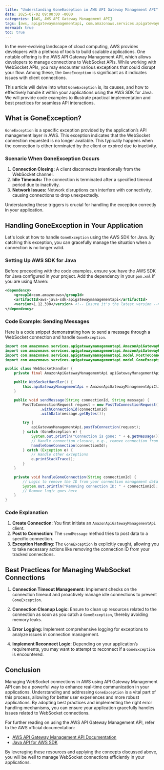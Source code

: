 ```yaml
---
title: "Understanding GoneException in AWS API Gateway Management API"
date: 2025-07-02 09:00:00 -0000
categories: [AWS, AWS API Gateway Management API]
tags: [aws, apigatewaymanagementapi, com.amazonaws.services.apigatewaymanagementapi.model]
mermaid: true
toc: true
---
```



In the ever-evolving landscape of cloud computing, AWS provides developers with a plethora of tools to build scalable applications. One notable offering is the AWS API Gateway Management API, which allows developers to manage connections to WebSocket APIs. While working with WebSocket APIs, you may encounter various exceptions that could disrupt your flow. Among these, the `GoneException` is significant as it indicates issues with client connections.

This article will delve into what `GoneException` is, its causes, and how to effectively handle it within your applications using the AWS SDK for Java. We will provide code examples to illustrate practical implementation and best practices for seamless API interactions.

## What is GoneException?

`GoneException` is a specific exception provided by the application’s API management layer in AWS. This exception indicates that the WebSocket connection requested is no longer available. This typically happens when the connection is either terminated by the client or expired due to inactivity.

### Scenario When GoneException Occurs

1. **Connection Closing:** A client disconnects intentionally from the WebSocket channel.
2. **Idle Timeouts:** The connection is terminated after a specified timeout period due to inactivity.
3. **Network Issues:** Network disruptions can interfere with connectivity, causing connections to drop unexpectedly.

Understanding these triggers is crucial for handling the exception correctly in your application.

## Handling GoneException in Your Application

Let's look at how to handle `GoneException` using the AWS SDK for Java. By catching this exception, you can gracefully manage the situation when a connection is no longer valid.

### Setting Up AWS SDK for Java

Before proceeding with the code examples, ensure you have the AWS SDK for Java configured in your project. Add the dependency in your `pom.xml` if you are using Maven:

```xml
<dependency>
    <groupId>com.amazonaws</groupId>
    <artifactId>aws-java-sdk-apigatewaymanagementapi</artifactId>
    <version>1.12.300</version> <!-- Ensure it's the latest version -->
</dependency>
```

### Code Example: Sending Messages

Here is a code snippet demonstrating how to send a message through a WebSocket connection and handle `GoneException`.

```java
import com.amazonaws.services.apigatewaymanagementapi.AmazonApiGatewayManagementApi;
import com.amazonaws.services.apigatewaymanagementapi.AmazonApiGatewayManagementApiClientBuilder;
import com.amazonaws.services.apigatewaymanagementapi.model.PostToConnectionRequest;
import com.amazonaws.services.apigatewaymanagementapi.model.GoneException;

public class WebSocketHandler {
    private final AmazonApiGatewayManagementApi apiGatewayManagementApi;

    public WebSocketHandler() {
        this.apiGatewayManagementApi = AmazonApiGatewayManagementApiClientBuilder.defaultClient();
    }

    public void sendMessage(String connectionId, String message) {
        PostToConnectionRequest request = new PostToConnectionRequest()
                .withConnectionId(connectionId)
                .withData(message.getBytes());

        try {
            apiGatewayManagementApi.postToConnection(request);
        } catch (GoneException e) {
            System.out.println("Connection is gone: " + e.getMessage());
            // Handle connection closure, e.g., remove connection from list
            handleGoneConnection(connectionId);
        } catch (Exception e) {
            // Handle other exceptions
            e.printStackTrace();
        }
    }

    private void handleGoneConnection(String connectionId) {
        // Logic to remove the ID from your connection management data store
        System.out.println("Removing connection ID: " + connectionId);
        // Remove logic goes here
    }
}
```

### Code Explanation

1. **Create Connection**: You first initiate an `AmazonApiGatewayManagementApi` client.
2. **Post to Connection**: The `sendMessage` method tries to post data to a specific connection.
3. **Exception Handling**: The `GoneException` is explicitly caught, allowing you to take necessary actions like removing the connection ID from your tracked connections.

## Best Practices for Managing WebSocket Connections

1. **Connection Timeout Management:** Implement checks on the connection timeout and proactively manage idle connections to prevent `GoneException`.
  
2. **Connection Cleanup Logic:** Ensure to clean up resources related to the connection as soon as you catch a `GoneException`, thereby avoiding memory leaks.
  
3. **Error Logging:** Implement comprehensive logging for exceptions to analyze issues in connection management.

4. **Implement Reconnect Logic:** Depending on your application’s requirements, you may want to attempt to reconnect if a `GoneException` is encountered.

## Conclusion

Managing WebSocket connections in AWS using API Gateway Management API can be a powerful way to enhance real-time communication in your applications. Understanding and addressing `GoneException` is a vital part of this process, allowing for better user experiences and more robust applications. By adopting best practices and implementing the right error handling mechanisms, you can ensure your application gracefully handles issues related to WebSocket connections.

For further reading on using the AWS API Gateway Management API, refer to the AWS official documentation:

- [AWS API Gateway Management API Documentation](https://docs.aws.amazon.com/apigateway/latest/developerguide/apigateway-management-api.html)
- [Java API for AWS SDK](https://aws.amazon.com/sdk-for-java/)

By leveraging these resources and applying the concepts discussed above, you will be well to manage WebSocket connections efficiently in your applications.